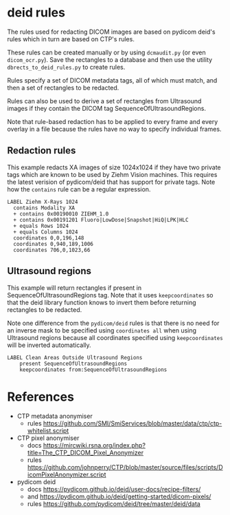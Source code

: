 # deid rules

The rules used for redacting DICOM images are based on pydicom deid's
rules which in turn are based on CTP's rules.

These rules can be created manually or by using `dcmaudit.py` (or even
`dicom_ocr.py`). Save the rectangles to a database and then use the utility
`dbrects_to_deid_rules.py` to create rules.

Rules specify a set of DICOM metadata tags, all of which must match,
and then a set of rectangles to be redacted.

Rules can also be used to derive a set of rectangles from Ultrasound
images if they contain the DICOM tag SequenceOfUltrasoundRegions.

Note that rule-based redaction has to be applied to every frame and every
overlay in a file because the rules have no way to specify individual frames.

## Redaction rules

This example redacts XA images of size 1024x1024 if they have two
private tags which are known to be used by Ziehm Vision machines.
This requires the latest verision of pydicom/deid that has support
for private tags. Note how the `contains` rule can be a regular expression.

```
LABEL Ziehm X-Rays 1024
  contains Modality XA
  + contains 0x00190010 ZIEHM_1.0
  + contains 0x00191201 Fluoro|LowDose|Snapshot|HiQ|LPK|HLC
  + equals Rows 1024
  + equals Columns 1024
  coordinates 0,0,196,148
  coordinates 0,940,189,1006
  coordinates 706,0,1023,66
```

## Ultrasound regions

This example will return rectangles if present in SequenceOfUltrasoundRegions tag.
Note that it uses `keepcoordinates` so that the deid library function knows to
invert them before returning rectangles to be redacted.

Note one difference from the `pydicom/deid` rules is that there is no need
for an inverse mask to be specified using `coordinates all` when using Ultrasound
regions because all coordinates specified using `keepcoordinates` will be
inverted automatically.

```
LABEL Clean Areas Outside Ultrasound Regions
    present SequenceOfUltrasoundRegions
    keepcoordinates from:SequenceOfUltrasoundRegions
```


# References

* CTP metadata anonymiser
  - rules https://github.com/SMI/SmiServices/blob/master/data/ctp/ctp-whitelist.script
* CTP pixel anonymiser
  - docs   https://mircwiki.rsna.org/index.php?title=The_CTP_DICOM_Pixel_Anonymizer
  - rules  https://github.com/johnperry/CTP/blob/master/source/files/scripts/DicomPixelAnonymizer.script
* pydicom deid
  - docs   https://pydicom.github.io/deid/user-docs/recipe-filters/
  - and https://pydicom.github.io/deid/getting-started/dicom-pixels/
  - rules  https://github.com/pydicom/deid/tree/master/deid/data
